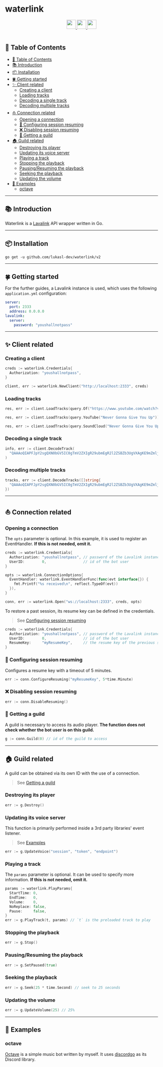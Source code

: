 # waterlink

<div align="center">
  <a href="https://golang.org/">
    <img
      src="https://img.shields.io/badge/Written%20in-Go-%23EF4041?style=for-the-badge"
      height="30"
    />
  </a>
  <a href="https://pkg.go.dev/github.com/lukasl-dev/waterlink/v2">
    <img
      src="https://img.shields.io/badge/godoc-reference-5272B4.svg?style=for-the-badge"
      height="30"
    />
  </a>
  <a href="https://goreportcard.com/report/github.com/lukasl-dev/waterlink/v2">
    <img
      src="https://goreportcard.com/badge/github.com/lukasl-dev/waterlink/v2?style=for-the-badge"
      height="30"
    />
  </a>
</div>

<br />

## 📖 Table of Contents

- [📖 Table of Contents](#-table-of-contents)
- [📚 Introduction](#-introduction)
- [📦 Installation](#-installation)
- [🍀 Getting started](#-getting-started)
- [✨ Client related](#-client-related)
  - [Creating a client](#creating-a-client)
  - [Loading tracks](#loading-tracks)
  - [Decoding a single track](#decoding-a-single-track)
  - [Decoding multiple tracks](#decoding-multiple-tracks)
- [⛵ Connection related](#-connection-related)
  - [Opening a connection](#opening-a-connection)
  - [🦷 Configuring session resuming](#-configuring-session-resuming)
  - [❌ Disabling session resuming](#-disabling-session-resuming)
  - [📜 Getting a guild](#-getting-a-guild)
- [🏠 Guild related](#-guild-related)
  - [Destroying its player](#destroying-its-player)
  - [Updating its voice server](#updating-its-voice-server)
  - [Playing a track](#playing-a-track)
  - [Stopping the playback](#stopping-the-playback)
  - [Pausing/Resuming the playback](#pausingresuming-the-playback)
  - [Seeking the playback](#seeking-the-playback)
  - [Updating the volume](#updating-the-volume)
- [📂 Examples](#-examples)
  - [octave](#octave)

---

## 📚 Introduction

Waterlink is a [Lavalink](https://github.com/freyacodes/Lavalink) API wrapper written in Go.

---

## 📦 Installation

```shell
go get -u github.com/lukasl-dev/waterlink/v2
```

---

## 🍀 Getting started

For the further guides, a Lavalink instance is used, which uses the following `application.yml` configuration:

```yml
server:
  port: 2333
  address: 0.0.0.0
lavalink:
  server:
    password: "youshallnotpass"
```

---

## ✨ Client related

### Creating a client

```go
creds := waterlink.Credentials{
  Authorization: "youshallnotpass",
}

client, err := waterlink.NewClient("http://localhost:2333", creds)
```

### Loading tracks

```go
res, err := client.LoadTracks(query.Of("https://www.youtube.com/watch?v=dQw4w9WgXcQ"))
```

```go
res, err := client.LoadTracks(query.YouTube("Never Gonna Give You Up"))
```

```go
res, err := client.LoadTracks(query.SoundCloud("Never Gonna Give You Up"))
```

### Decoding a single track

```go
info, err := client.DecodeTrack(
  "QAAAoQIAPFJpY2sgQXN0bGV5IC0gTmV2ZXIgR29ubmEgR2l2ZSBZb3UgVXAgKE9mZmljaWFsIE11c2ljIFZpZGVvKQALUmljayBBc3RsZXkAAAAAAANACAALZFF3NHc5V2dYY1EAAQAraHR0cHM6Ly93d3cueW91dHViZS5jb20vd2F0Y2g/dj1kUXc0dzlXZ1hjUQAHeW91dHViZQAAAAAAAAAA",
)
```

### Decoding multiple tracks

```go
tracks, err := client.DecodeTracks([]string{
  "QAAAoQIAPFJpY2sgQXN0bGV5IC0gTmV2ZXIgR29ubmEgR2l2ZSBZb3UgVXAgKE9mZmljaWFsIE11c2ljIFZpZGVvKQALUmljayBBc3RsZXkAAAAAAANACAALZFF3NHc5V2dYY1EAAQAraHR0cHM6Ly93d3cueW91dHViZS5jb20vd2F0Y2g/dj1kUXc0dzlXZ1hjUQAHeW91dHViZQAAAAAAAAAA",
})
```

---

## ⛵ Connection related

### Opening a connection

The `opts` parameter is optional. In this example, it is used to register an EventHandler. **If this is not needed, omit it.**

```go
creds := waterlink.Credentials{
  Authorization: "youshallnotpass", // password of the Lavalink instance
  UserID:        0,                 // id of the bot user
}

opts := waterlink.ConnectionOptions{
  EventHandler: waterlink.EventHandlerFunc(func(evt interface{}) {
    fmt.Printf("%s received\n", reflect.TypeOf(evt))
  }),
}

conn, err := waterlink.Open("ws://localhost:2333", creds, opts)
```

To restore a past session, its resume key can be defined in the credentials.

> See  [Configuring session resuming](#-configuring-session-resuming)

```go
creds := waterlink.Credentials{
  Authorization: "youshallnotpass", // password of the Lavalink instance
  UserID:        0,                 // id of the bot user
  ResumeKey:     "myResumeKey",     // the resume key of the previous session
}
```

### 🦷 Configuring session resuming

Configures a resume key with a timeout of 5 minutes.

```go
err := conn.ConfigureResuming("myResumeKey", 5*time.Minute)
```

### ❌ Disabling session resuming

```go
err := conn.DisableResuming()
```

### 📜 Getting a guild

A guild is necessary to access its audio player. **The function does not check whether the bot user is on this guild.**

```go
g := conn.Guild(0) // id of the guild to access
```

---

## 🏠 Guild related

A guild can be obtained via its own ID with the use of a connection.

> See [Getting a guild](#-getting-a-guild)

### Destroying its player

```go
err := g.Destroy()
```

### Updating its voice server

This function is primarily performed inside a 3rd party libraries' event listener.

> See [Examples](#-examples)

```go
err := g.UpdateVoice("session", "token", "endpoint")
```

### Playing a track

The `params` parameter is optional. It can be used to specify more information. **If this is not needed, omit it.**

```go
params := waterlink.PlayParams{
  StartTime: 0,
  EndTime:   0,
  Volume:    0,
  NoReplace: false,
  Pause:     false,
}
err := g.PlayTrack(t, params) // `t` is the preloaded track to play
```

### Stopping the playback

```go
err := g.Stop()
```

### Pausing/Resuming the playback

```go
err := g.SetPaused(true)
```

### Seeking the playback

```go
err := g.Seek(25 * time.Second) // seek to 25 seconds
```

### Updating the volume

```go
err := g.UpdateVolume(25) // 25%
```

---

## 📂 Examples

### octave

[Octave](https://github.com/lukasl-dev/octave) is a simple music bot written by myself. It uses [discordgo](https://github.com/bwmarrin/discordgo) as its Discord library.
